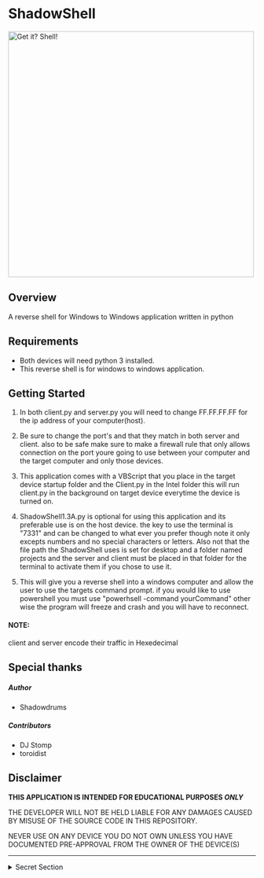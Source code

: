 # ShadowShell

<img style="max-width: 500px" width="500px" max-width="500px" title="Get it? Shell!" src="https://i.imgur.com/RpRTZ3U.png">

## Overview
A reverse shell for Windows to Windows application written in python

## Requirements
- Both devices will need python 3 installed.
- This reverse shell is for windows to windows application.

## Getting Started

1. In both client.py and server.py you will need to change FF.FF.FF.FF for the ip address of your computer(host).

2. Be sure to change the port's and that they match in both server and client. also to be safe make sure to make a firewall rule
   that only allows connection on the port youre going to use between your computer and the target computer and only those devices.

3. This application comes with a VBScript that you place in the target device startup folder and the Client.py in the Intel folder this will
   run client.py in the background on target device everytime the device is turned on.

4. ShadowShell1.3A.py is optional for using this application and its preferable use is on the host device. the key to use the terminal is "7331"
   and can be changed to what ever you prefer though note it only excepts numbers and no special characters or letters. Also not that the file path the ShadowShell 
   uses is set for desktop and a folder named projects and the server and client must be placed in that folder for the terminal to activate them if you
   chose to use it.

5. This will give you a reverse shell into a windows computer and allow the user to use the targets command prompt. if you would like to use powershell
   you must use "powerhsell -command yourCommand" other wise the program will freeze and crash and you will have to reconnect.

#### NOTE:

client and server encode their traffic in Hexedecimal 

## Special thanks
##### Author
- Shadowdrums
##### Contributors
- DJ Stomp
- toroidist

## Disclaimer
__THIS APPLICATION IS INTENDED FOR EDUCATIONAL PURPOSES *ONLY*__

THE DEVELOPER WILL NOT BE HELD LIABLE FOR ANY DAMAGES
CAUSED BY MISUSE OF THE SOURCE CODE IN THIS REPOSITORY.

NEVER USE ON ANY DEVICE YOU DO NOT OWN UNLESS YOU HAVE
DOCUMENTED PRE-APPROVAL FROM THE OWNER OF THE DEVICE(S)

<hr>
<details>
<summary style="color:#0d1117">Secret Section</summary>

<pre><code>+--------------+
|  SHADOWDRUMS |
|          TM  |
|              |
|              |
+--------------+ </code></pre>
<p align="center"><img width="250" src="https://i.imgur.com/gZ0Dp0L.png"></p>
<hr>
</details>
